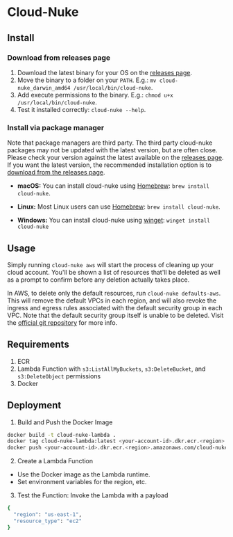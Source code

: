 # Cloud-Nuke

## Install

### Download from releases page

1. Download the latest binary for your OS on the [releases page](https://github.com/gruntwork-io/cloud-nuke/releases).
2. Move the binary to a folder on your `PATH`. E.g.: `mv cloud-nuke_darwin_amd64 /usr/local/bin/cloud-nuke`.
3. Add execute permissions to the binary. E.g.: `chmod u+x /usr/local/bin/cloud-nuke`.
4. Test it installed correctly: `cloud-nuke --help`.

### Install via package manager

Note that package managers are third party. The third party cloud-nuke packages may not be updated with the latest
version, but are often close. Please check your version against the latest available on
the [releases page](https://github.com/gruntwork-io/cloud-nuke/releases). If you want the latest version, the
recommended installation option is
to [download from the releases page](https://github.com/gruntwork-io/cloud-nuke/releases).

- **macOS:** You can install cloud-nuke using [Homebrew](https://brew.sh/): `brew install cloud-nuke`.

- **Linux:** Most Linux users can use [Homebrew](https://docs.brew.sh/Homebrew-on-Linux): `brew install cloud-nuke`.

- **Windows:** You can install cloud-nuke using [winget](https://learn.microsoft.com/en-us/windows/package-manager/winget/): `winget install cloud-nuke`

## Usage

Simply running `cloud-nuke aws` will start the process of cleaning up your cloud account. You'll be shown a list of
resources that'll be deleted as well as a prompt to confirm before any deletion actually takes place.

In AWS, to delete only the default resources, run `cloud-nuke defaults-aws`. This will remove the default VPCs in each
region, and will also revoke the ingress and egress rules associated with the default security group in each VPC. Note
that the default security group itself is unable to be deleted. Visit the [official git repository](https://github.com/gruntwork-io/cloud-nuke) for more info.


## Requirements

1. ECR
2. Lambda Function with `s3:ListAllMyBuckets`, `s3:DeleteBucket`, and `s3:DeleteObject` permissions
3. Docker
   
## Deployment
1. Build and Push the Docker Image
```bash
docker build -t cloud-nuke-lambda .
docker tag cloud-nuke-lambda:latest <your-account-id>.dkr.ecr.<region>.amazonaws.com/cloud-nuke-lambda:latest
docker push <your-account-id>.dkr.ecr.<region>.amazonaws.com/cloud-nuke-lambda:latest
```

2. Create a Lambda Function
 * Use the Docker image as the Lambda runtime.
 * Set environment variables for the region, etc.
3. Test the Function: Invoke the Lambda with a payload
```bash
{
  "region": "us-east-1",
  "resource_type": "ec2"
}
```
